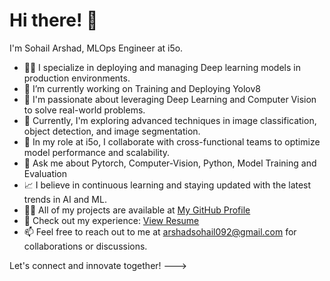 # Hi there! 👋

I'm Sohail Arshad, MLOps Engineer at i5o. 

- 👨‍💻 I specialize in deploying and managing Deep learning models in production environments.
- 🔭 I’m currently working on Training and Deploying Yolov8
- 🤖 I'm passionate about leveraging Deep Learning and Computer Vision to solve real-world problems.
- 🌱 Currently, I'm exploring advanced techniques in image classification, object detection, and image segmentation.
- 💼 In my role at i5o, I collaborate with cross-functional teams to optimize model performance and scalability.
- 💬 Ask me about Pytorch, Computer-Vision, Python, Model Training and Evaluation
- 📈 I believe in continuous learning and staying updated with the latest trends in AI and ML.
- 👨‍💻 All of my projects are available at [My GitHub Profile](https://github.com/SohailWarraich)
- 📄 Check out my experience: [View Resume](https://drive.google.com/file/d/1iVEPyk00-IuamtPCIzBKQTMJNwSM-uVl/view?usp=sharing)
- 📫 Feel free to reach out to me at arshadsohail092@gmail.com for collaborations or discussions.

Let's connect and innovate together!
--->
